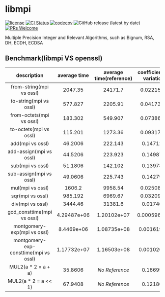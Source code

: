 # libmpi

[![license](https://img.shields.io/badge/license-Apache-brightgreen.svg?style=flat)](https://github.com/vxfury/libmpi/blob/master/LICENSE)
[![CI Status](https://github.com/vxfury/libmpi/workflows/ci/badge.svg)](https://github.com/vxfury/libmpi/actions)
[![codecov](https://codecov.io/gh/vxfury/libmpi/branch/main/graph/badge.svg?token=5IfLTTEcnF)](https://codecov.io/gh/vxfury/libmpi)
![GitHub release (latest by date)](https://img.shields.io/github/v/release/vxfury/libmpi?color=red&label=release)
[![PRs Welcome](https://img.shields.io/badge/PRs-welcome-brightgreen.svg)](https://github.com/vxfury/libmpi/pulls)

Multiple Precision Integer and Relevant Algorithms, such as Bignum, RSA, DH, ECDH, ECDSA
## Benchmark(libmpi VS openssl)

|              description              | average time | average time(reference) | coefficient of variation | perfermance ratio |
| :-: | :-: | :-: | :-: | :-: |
|       from-string(mpi vs ossl)        |   2047.35    |         24171.7         |        0.0221528         |      <span style="color:#008000;font-weight:bold;text-decoration:blink;">11.8064</span>      |
|        to-string(mpi vs ossl)         |   577.827    |         2205.91         |        0.0417302         |      <span style="color:#008000;font-weight:bold;">3.81759</span>      |
|       from-octets(mpi vs ossl)        |   183.302    |         549.907         |        0.0738627         |         <span style="color:#008000;font-weight:bold;">3</span>         |
|        to-octets(mpi vs ossl)         |   115.201    |         1273.36         |        0.0931706         |      <span style="color:#008000;font-weight:bold;text-decoration:blink;">11.0533</span>      |
|           add(mpi vs ossl)            |   46.2006    |         222.143         |         0.147128         |      <span style="color:#008000;font-weight:bold;">4.80822</span>      |
|        add-assign(mpi vs ossl)        |   44.5206    |         223.923         |         0.149874         |      <span style="color:#008000;font-weight:bold;text-decoration:blink;">5.02964</span>      |
|           sub(mpi vs ossl)            |   51.1806    |         142.102         |         0.139783         |      <span style="color:#008000;font-weight:bold;">2.77648</span>      |
|        sub-assign(mpi vs ossl)        |   49.0606    |         225.743         |         0.142796         |      <span style="color:#008000;font-weight:bold;">4.60131</span>      |
|           mul(mpi vs ossl)            |    1606.2    |         9958.54         |        0.0250885         |      <span style="color:#008000;font-weight:bold;text-decoration:blink;">6.20006</span>      |
|           sqr(mpi vs ossl)            |   985.192    |         6969.67         |        0.0320908         |      <span style="color:#008000;font-weight:bold;text-decoration:blink;">7.07442</span>      |
|           div(mpi vs ossl)            |   3444.46    |         31381.6         |         0.017469         |      <span style="color:#008000;font-weight:bold;text-decoration:blink;">9.11075</span>      |
|      gcd_consttime(mpi vs ossl)       | 4.29487e+06  |       1.20102e+07       |       0.000596092        |      <span style="color:#008000;font-weight:bold;">2.79642</span>      |
|      montgomery-exp(mpi vs ossl)      |  8.4469e+06  |       1.08735e+08       |        0.00161913        |      <span style="color:#008000;font-weight:bold;text-decoration:blink;">12.8727</span>      |
| montgomery-exp-consttime(mpi vs ossl) | 1.17732e+07  |       1.16503e+08       |        0.00102002        |      <span style="color:#008000;font-weight:bold;text-decoration:blink;">9.8956</span>       |
|          MUL2(a * 2 = a + a)          |   35.8606    |      <span style="font-style:italic;">No Reference</span>       |         0.166996         |        N/A        |
|         MUL2(a * 2 = a << 1)          |   67.9408    |      <span style="font-style:italic;">No Reference</span>       |         0.121801         |        N/A        |
